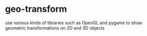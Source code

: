 # geo-transform
use various kinds of libraries such as OpenGL and pygame to show geometric transformations on 2D and 3D objects
